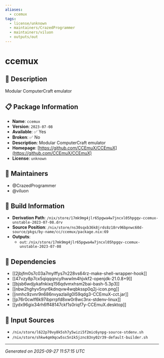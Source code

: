 ```yaml
---
aliases:
  - ccemux
tags:
  - license/unknown
  - maintainers/CrazedProgrammer
  - maintainers/viluon
  - outputs/out
---
```


# ccemux

## 📝 Description

Modular ComputerCraft emulator

## 📋 Package Information

- **Name**: `ccemux`
- **Version**: `2023-07-08`
- **Available**: ✅ Yes
- **Broken**: ✅ No
- **Description**: Modular ComputerCraft emulator
- **Homepage**: [https://github.com/CCEmuX/CCEmuX](https://github.com/CCEmuX/CCEmuX)
- **License**: `unknown`
## 👥 Maintainers

- @CrazedProgrammer
- @viluon


## 🔧 Build Information

- **Derivation Path**: `/nix/store/17mk9mg4jlr65pgwa4w7jncxl05hpgqv-ccemux-unstable-2023-07-08.drv`
- **Source Position**: `/nix/store/ns30sqxb36k8jrds8z18rv96bpnwc60d-source/pkgs/by-name/cc/ccemux/package.nix:69`
- **Outputs**:
  - `out`:  `/nix/store/17mk9mg4jlr65pgwa4w7jncxl05hpgqv-ccemux-unstable-2023-07-08`

## 🔗 Dependencies

- [[2jbjfm0s7c03a7mylffys7n228vs64rz-make-shell-wrapper-hook]]
- [[47vzy8p7cx5qiqqqncylhwwlm4hjvkf2-openjdk-21.0.8+9]]
- [[bjsb6wdjykafnkixq156qdvmxhsm2bai-bash-5.3p3]]
- [[nbw2hghyv5nyr6kdnqvw4wqbkssp0q2j-icon.png]]
- [[nmhc9zvnr9n686nvyazlailg0l59qdg3-CCEmuX-cct.jar]]
- [[p76r0cwlf6k97ibprrpfd8xw0r8wc3nx-stdenv-linux]]
- [[ydx96gix34rh6ff48147ckf1s0riqf7y-CCEmuX.desktop]]

## 📁 Input Sources

- `/nix/store/l622p70vy8k5sh7y5wizi5f2mic6ynpg-source-stdenv.sh`
- `/nix/store/shkw4qm9qcw5sc5n1k5jznc83ny02r39-default-builder.sh`

---
*Generated on 2025-09-27 11:57:15 UTC*

